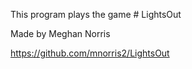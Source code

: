 This program plays the game # LightsOut

Made by Meghan Norris

https://github.com/mnorris2/LightsOut
